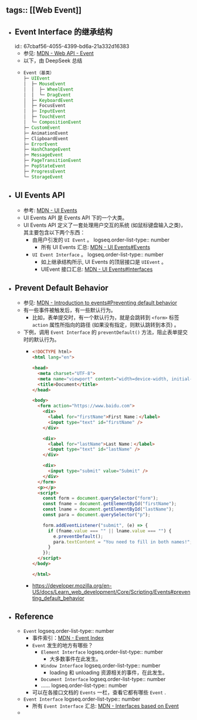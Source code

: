 tags:: [[Web Event]]
---

- ## Event Interface 的继承结构
  id:: 67cbaf56-4055-4399-bd6a-21a332d16383
	- 参见: [MDN - Web API - Event](https://developer.mozilla.org/en-US/docs/Web/API/Event#interfaces_based_on_event)
	- 以下，由 DeepSeek 总结
	- ``` js
	  Event（基类）
	  ├─ UIEvent
	  │  ├─ MouseEvent
	  │  │  ├─ WheelEvent
	  │  │  └─ DragEvent
	  │  ├─ KeyboardEvent
	  │  ├─ FocusEvent
	  │  ├─ InputEvent
	  │  ├─ TouchEvent
	  │  └─ CompositionEvent
	  ├─ CustomEvent
	  ├─ AnimationEvent
	  ├─ ClipboardEvent
	  ├─ ErrorEvent
	  ├─ HashChangeEvent
	  ├─ MessageEvent
	  ├─ PageTransitionEvent
	  ├─ PopStateEvent
	  ├─ ProgressEvent
	  └─ StorageEvent
	  ```
- ## UI Events API
	- 参考: [MDN - UI Events](https://developer.mozilla.org/en-US/docs/Web/API/UI_Events)
	- UI Events API 是 Events  API 下的一个大类。
	- UI Events API 定义了一套处理用户交互的系统 (如鼠标键盘输入之类)，其主要包含以下两个东西：
		- 由用户引发的 `UI Event` 。
		  logseq.order-list-type:: number
			- 所有 UI Events 汇总: [MDN - UI Events#Events](https://developer.mozilla.org/en-US/docs/Web/API/UI_Events#events)
		- `UI Event Interface` 。
		  logseq.order-list-type:: number
			- 如上继承结构所示, UI Events 的顶层接口是 `UIEvent` 。
			- UIEvent 接口汇总: [MDN - UI Events#Interfaces](https://developer.mozilla.org/en-US/docs/Web/API/UI_Events#interfaces)
- ## Prevent Default Behavior
	- 参见: [MDN - Introduction to events#Preventing default behavior](https://developer.mozilla.org/en-US/docs/Learn_web_development/Core/Scripting/Events#preventing_default_behavior)
	- 有一些事件被触发后，有一些默认行为。
		- 比如，表单提交时，有一个默认行为，就是会跳转到 `<form>` 标签 `action` 属性所指向的路径 (如果没有指定，则默认跳转到本页) 。
	- 下例，调用 `Event Interface` 的 `preventDefault()` 方法，阻止表单提交时的默认行为。
		- ``` html
		  <!DOCTYPE html>
		  <html lang="en">
		  
		  <head>
		    <meta charset="UTF-8">
		    <meta name="viewport" content="width=device-width, initial-scale=1.0">
		    <title>Document</title>
		  </head>
		  
		  <body>
		    <form action="https://www.baidu.com">
		      <div>
		        <label for="firstName">First Name：</label>
		        <input type="text" id="firstName" />
		      </div>
		  
		      <div>
		        <label for="lastName">Last Name：</label>
		        <input type="text" id="lastName" />
		      </div>
		  
		      <div>
		        <input type="submit" value="Submit" />
		      </div>
		    </form>
		    <p></p>
		    <script>
		      const form = document.querySelector("form");
		      const fname = document.getElementById("firstName");
		      const lname = document.getElementById("lastName");
		      const para = document.querySelector("p");
		  
		      form.addEventListener("submit", (e) => {
		        if (fname.value === "" || lname.value === "") {
		          e.preventDefault();
		          para.textContent = "You need to fill in both names!";
		        }
		      });
		    </script>
		  </body>
		  
		  </html>
		  ```
		- https://developer.mozilla.org/en-US/docs/Learn_web_development/Core/Scripting/Events#preventing_default_behavior
- ## Reference
	- `Event`
	  logseq.order-list-type:: number
		- 事件索引：[MDN - Event Index](https://developer.mozilla.org/en-US/docs/Web/Events#event_index)
		- `Event` 发生的地方有哪些？
			- `Element Interface`
			  logseq.order-list-type:: number
				- 大多数事件在此发生。
			- `Window Interface`
			  logseq.order-list-type:: number
				- loading 和 unloading 资源相关的事件，在此发生。
			- `Document Interface`
			  logseq.order-list-type:: number
			- ......
			  logseq.order-list-type:: number
		- 可以在各接口文档的 `Events` 一栏，查看它都有哪些 `Event` .
	- `Event Interface`
	  logseq.order-list-type:: number
		- 所有 `Event Interface` 汇总: [MDN - Interfaces based on Event](https://developer.mozilla.org/en-US/docs/Web/API/Event#interfaces_based_on_event)
	-